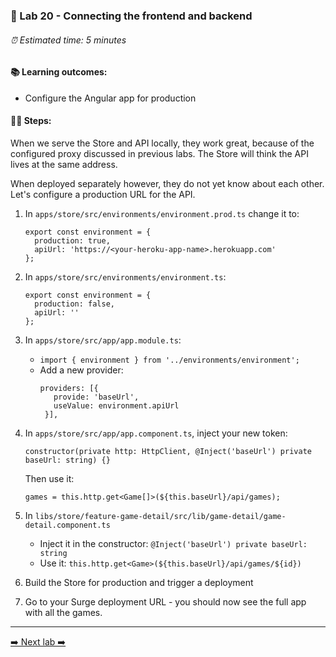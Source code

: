 ### 🎸 Lab 20 - Connecting the frontend and backend

###### ⏰ Estimated time: 5 minutes

#### 📚 Learning outcomes:

- Configure the Angular app for production

#### 🏋️‍♀️ Steps:

When we serve the Store and API locally, they work great, because of the configured
proxy discussed in previous labs. The Store will think the API lives at the same address.

When deployed separately however, they do not yet know about each other. Let's configure
a production URL for the API.

1. In `apps/store/src/environments/environment.prod.ts` change it to:

    ```
    export const environment = {
      production: true,
      apiUrl: 'https://<your-heroku-app-name>.herokuapp.com'
    };
    ```

2. In `apps/store/src/environments/environment.ts`:

    ```
    export const environment = {
      production: false,
      apiUrl: ''
    };
    ```

3. In `apps/store/src/app/app.module.ts`:
    - `import { environment } from '../environments/environment';`
    - Add a new provider:
         ```
        providers: [{
            provide: 'baseUrl',
            useValue: environment.apiUrl
          }],
        ```
   
4. In `apps/store/src/app/app.component.ts`, inject your new token:
    
   ```
   constructor(private http: HttpClient, @Inject('baseUrl') private baseUrl: string) {}
   ```
   
   Then use it:
   
    ```
    games = this.http.get<Game[]>(${this.baseUrl}/api/games);
    ```

5. In `libs/store/feature-game-detail/src/lib/game-detail/game-detail.component.ts`
    - Inject it in the constructor: `@Inject('baseUrl') private baseUrl: string`
    - Use it: `this.http.get<Game>(${this.baseUrl}/api/games/${id})`

6. Build the Store for production and trigger a deployment

7. Go to your Surge deployment URL - you should now see the full app with all the games.

---

[➡️ Next lab ➡️](../lab21/LAB.md)
